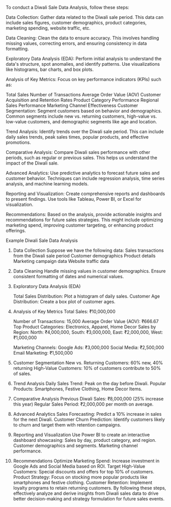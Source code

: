 To conduct a Diwali Sale Data Analysis, follow these steps:

Data Collection: Gather data related to the Diwali sale period. This data can include sales figures, customer demographics, product categories, marketing spending, website traffic, etc.

Data Cleaning: Clean the data to ensure accuracy. This involves handling missing values, correcting errors, and ensuring consistency in data formatting.

Exploratory Data Analysis (EDA): Perform initial analysis to understand the data's structure, spot anomalies, and identify patterns. Use visualizations like histograms, bar charts, and box plots.

Analysis of Key Metrics: Focus on key performance indicators (KPIs) such as:

Total Sales
Number of Transactions
Average Order Value (AOV)
Customer Acquisition and Retention Rates
Product Category Performance
Regional Sales Performance
Marketing Channel Effectiveness
Customer Segmentation: Segment customers based on behavior and demographics. Common segments include new vs. returning customers, high-value vs. low-value customers, and demographic segments like age and location.

Trend Analysis: Identify trends over the Diwali sale period. This can include daily sales trends, peak sales times, popular products, and effective promotions.

Comparative Analysis: Compare Diwali sales performance with other periods, such as regular or previous sales. This helps us understand the impact of the Diwali sale.

Advanced Analytics: Use predictive analytics to forecast future sales and customer behavior. Techniques can include regression analysis, time series analysis, and machine learning models.

Reporting and Visualization: Create comprehensive reports and dashboards to present findings. Use tools like Tableau, Power BI, or Excel for visualization.

Recommendations: Based on the analysis, provide actionable insights and recommendations for future sales strategies. This might include optimizing marketing spend, improving customer targeting, or enhancing product offerings.

Example Diwali Sale Data Analysis
1. Data Collection
   Suppose we have the following data:
   Sales transactions from the Diwali sale period
   Customer demographics
   Product details
   Marketing campaign data
   Website traffic data

2. Data Cleaning
   Handle missing values in customer demographics.
   Ensure consistent formatting of dates and numerical values.

4. Exploratory Data Analysis (EDA)
   
   Total Sales Distribution: Plot a histogram of daily sales.
   Customer Age Distribution: Create a box plot of customer ages.

6. Analysis of Key Metrics
   Total Sales: ₹10,000,000

   Number of Transactions: 15,000
   Average Order Value (AOV): ₹666.67
   Top Product Categories: Electronics, Apparel, Home Decor
   Sales by Region: North: ₹4,000,000, South: ₹3,000,000, East: ₹2,000,000, West: ₹1,000,000

   Marketing Channels:
   Google Ads: ₹3,000,000
   Social Media: ₹2,500,000
   Email Marketing: ₹1,500,000

8. Customer Segmentation
   New vs. Returning Customers: 60% new, 40% returning
   High-Value Customers: 10% of customers contribute to 50% of sales.

10. Trend Analysis
    Daily Sales Trend: Peak on the day before Diwali.
    Popular Products: Smartphones, Festive Clothing, Home Decor Items.

12. Comparative Analysis
    Previous Diwali Sales: ₹8,000,000 (25% increase this year)
    Regular Sales Period: ₹2,000,000 per month on average.

14. Advanced Analytics
    Sales Forecasting: Predict a 10% increase in sales for the next Diwali.
    Customer Churn Prediction: Identify customers likely to churn and target them with retention 
    campaigns.

16. Reporting and Visualization
    Use Power BI to create an interactive dashboard showcasing:
    Sales by day, product category, and region.
    Customer demographics and segments.
    Marketing channel performance.

18. Recommendations
    Optimize Marketing Spend: Increase investment in Google Ads and Social Media based on ROI.
    Target High-Value Customers: Special discounts and offers for top 10% of customers.
    Product Strategy: Focus on stocking more popular products like smartphones and festive clothing.
    Customer Retention: Implement loyalty programs to retain returning customers.
    By following these steps, effectively analyze and derive insights from Diwali sales data to 
    drive better decision-making and strategy formulation for future sales events.
